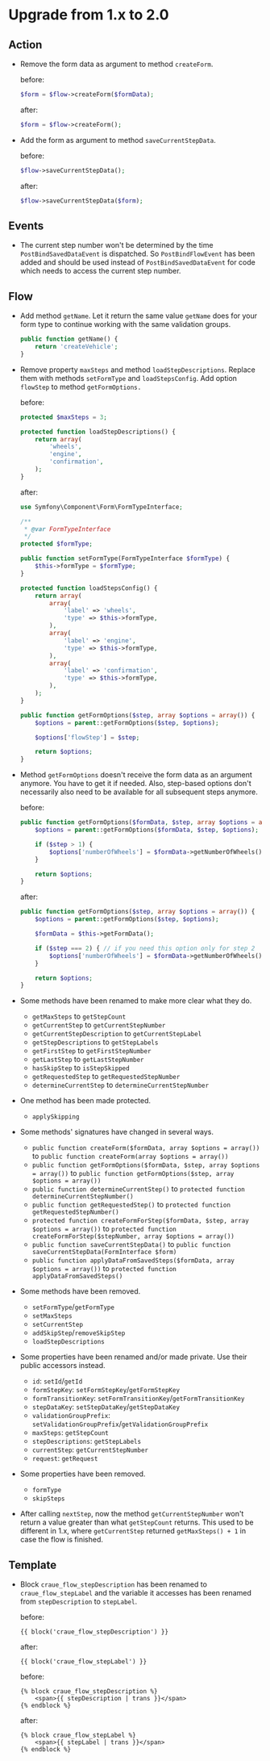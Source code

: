 # Upgrade from 1.x to 2.0

## Action

- Remove the form data as argument to method `createForm`.

	before:
	```php
	$form = $flow->createForm($formData);
	```

	after:
	```php
	$form = $flow->createForm();
	```

- Add the form as argument to method `saveCurrentStepData`.

	before:
	```php
	$flow->saveCurrentStepData();
	```

	after:
	```php
	$flow->saveCurrentStepData($form);
	```

## Events

- The current step number won't be determined by the time `PostBindSavedDataEvent` is dispatched. So `PostBindFlowEvent` has been added and should be used instead of `PostBindSavedDataEvent` for code which needs to access the current step number.

## Flow

- Add method `getName`. Let it return the same value `getName` does for your form type to continue working with the same validation groups.

	```php
	public function getName() {
		return 'createVehicle';
	}
	```

- Remove property `maxSteps` and method `loadStepDescriptions`. Replace them with methods `setFormType` and `loadStepsConfig`. Add option `flowStep` to method `getFormOptions.`

	before:
	```php
	protected $maxSteps = 3;

	protected function loadStepDescriptions() {
		return array(
			'wheels',
			'engine',
			'confirmation',
		);
	}
	```

	after:
	```php
	use Symfony\Component\Form\FormTypeInterface;

	/**
	 * @var FormTypeInterface
	 */
	protected $formType;

	public function setFormType(FormTypeInterface $formType) {
		$this->formType = $formType;
	}

	protected function loadStepsConfig() {
		return array(
			array(
				'label' => 'wheels',
				'type' => $this->formType,
			),
			array(
				'label' => 'engine',
				'type' => $this->formType,
			),
			array(
				'label' => 'confirmation',
				'type' => $this->formType,
			),
		);
	}

	public function getFormOptions($step, array $options = array()) {
		$options = parent::getFormOptions($step, $options);

		$options['flowStep'] = $step;

		return $options;
	}
	```

- Method `getFormOptions` doesn't receive the form data as an argument anymore. You have to get it if needed. Also, step-based options don't necessarily also need to be available for all subsequent steps anymore.

	before:
	```php
	public function getFormOptions($formData, $step, array $options = array()) {
		$options = parent::getFormOptions($formData, $step, $options);

		if ($step > 1) {
			$options['numberOfWheels'] = $formData->getNumberOfWheels();
		}

		return $options;
	}
	```

	after:
	```php
	public function getFormOptions($step, array $options = array()) {
		$options = parent::getFormOptions($step, $options);

		$formData = $this->getFormData();

		if ($step === 2) { // if you need this option only for step 2
			$options['numberOfWheels'] = $formData->getNumberOfWheels();
		}

		return $options;
	}
	```

- Some methods have been renamed to make more clear what they do.

	- `getMaxSteps` to `getStepCount`
	- `getCurrentStep` to `getCurrentStepNumber`
	- `getCurrentStepDescription` to `getCurrentStepLabel`
	- `getStepDescriptions` to `getStepLabels`
	- `getFirstStep` to `getFirstStepNumber`
	- `getLastStep` to `getLastStepNumber`
	- `hasSkipStep` to `isStepSkipped`
	- `getRequestedStep` to `getRequestedStepNumber`
	- `determineCurrentStep` to `determineCurrentStepNumber`

- One method has been made protected.

	- `applySkipping`

- Some methods' signatures have changed in several ways.

	- `public function createForm($formData, array $options = array())` to `public function createForm(array $options = array())`
	- `public function getFormOptions($formData, $step, array $options = array())` to `public function getFormOptions($step, array $options = array())`
	- `public function determineCurrentStep()` to `protected function determineCurrentStepNumber()`
	- `public function getRequestedStep()` to `protected function getRequestedStepNumber()`
	- `protected function createFormForStep($formData, $step, array $options = array())` to `protected function createFormForStep($stepNumber, array $options = array())`
	- `public function saveCurrentStepData()` to `public function saveCurrentStepData(FormInterface $form)`
	- `public function applyDataFromSavedSteps($formData, array $options = array())` to `protected function applyDataFromSavedSteps()`

- Some methods have been removed.

	- `setFormType`/`getFormType`
	- `setMaxSteps`
	- `setCurrentStep`
	- `addSkipStep`/`removeSkipStep`
	- `loadStepDescriptions`

- Some properties have been renamed and/or made private. Use their public accessors instead.

	- `id`: `setId`/`getId`
	- `formStepKey`: `setFormStepKey`/`getFormStepKey`
	- `formTransitionKey`: `setFormTransitionKey`/`getFormTransitionKey`
	- `stepDataKey`: `setStepDataKey`/`getStepDataKey`
	- `validationGroupPrefix`: `setValidationGroupPrefix`/`getValidationGroupPrefix`
	- `maxSteps`: `getStepCount`
	- `stepDescriptions`: `getStepLabels`
	- `currentStep`: `getCurrentStepNumber`
	- `request`: `getRequest`

- Some properties have been removed.

	- `formType`
	- `skipSteps`

- After calling `nextStep`, now the method `getCurrentStepNumber` won't return a value greater than what `getStepCount` returns. This used to be different in 1.x, where `getCurrentStep` returned `getMaxSteps() + 1` in case the flow is finished.

## Template

- Block `craue_flow_stepDescription` has been renamed to `craue_flow_stepLabel` and the variable it accesses has been renamed from `stepDescription` to `stepLabel`.

	before:
	```twig
	{{ block('craue_flow_stepDescription') }}
	```

	after:
	```twig
	{{ block('craue_flow_stepLabel') }}
	```

	before:
	```twig
	{% block craue_flow_stepDescription %}
		<span>{{ stepDescription | trans }}</span>
	{% endblock %}
	```

	after:
	```twig
	{% block craue_flow_stepLabel %}
		<span>{{ stepLabel | trans }}</span>
	{% endblock %}
	```
